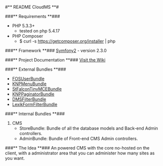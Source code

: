 #** README CloudMS **#

###** Requirements **###
 * PHP 5.3.3+
	- tested on php 5.4.17
 * PHP Composer
    - $ curl -s https://getcomposer.org/installer | php

###** Framework **###
[Symfony2](http://symfony.com/) - version 2.3.0

###** Project Documentation **###
[Visit the Wiki](src/CMS/StoreBundle/resources/doc)

###** External Bundles **###
 * [FOSUserBundle](https://github.com/FriendsOfSymfony/FOSUserBundle)
 * [KNPMenuBundle](https://github.com/KnpLabs/KnpMenuBundle)
 * [StFalconTinyMCEBundle](https://github.com/stfalcon/TinymceBundle)
 * [KNPPaginatorBundle](https://github.com/KnpLabs/KnpPaginatorBundle)
 * [DMSFilterBundle](http://knpbundles.com/rdohms/DMSFilterBundle)
 * [LexikFormFilterBundle](https://github.com/lexik/LexikFormFilterBundle)

###** Internal Bundles **###
 1. CMS
    - StoreBundle: Bundle of all the database models and Back-end Admin controllers.
    - AdminBundle: Bundle of Front-end CMS Admin controllers.

###** The Idea **###
An powered CMS with the core no-hosted on the client, with a administrator area that you can administer how many sites as you want.
